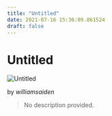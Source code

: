 ```yaml
---
title: "Untitled"
date: 2021-07-16 15:36:09.861524
draft: false
---
```


# Untitled

![Untitled](../images/740fee03-e675-11eb-8a07-60f262b60b65.png)

by *williamsaiden*



> No description provided.